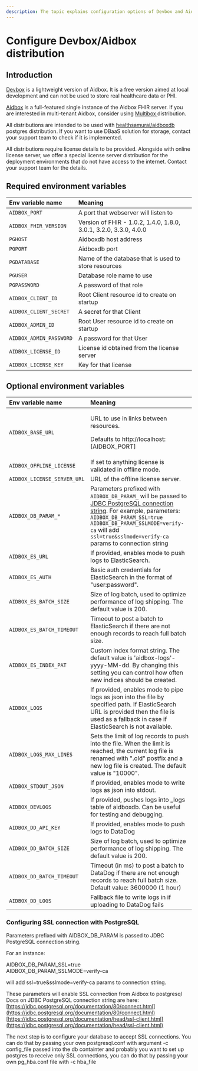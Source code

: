 ```yaml
---
description: The topic explains configuration options of Devbox and Aidbox distributions
---
```


# Configure Devbox/Aidbox distribution

## Introduction

[Devbox](https://hub.docker.com/r/healthsamurai/devbox) is a lightweight version of Aidbox. It is a free version aimed at local development and can not be used to store real healthcare data or PHI.

[Aidbox](https://hub.docker.com/r/healthsamurai/aidboxone) is a full-featured single instance of the Aidbox FHIR server. If you are interested in multi-tenant Aidbox, consider using [Multibox ](https://docs.aidbox.app/getting-started/installation/use-devbox-aidbox)distribution.

All distributions are intended to be used with [healthsamurai/aidboxdb](https://hub.docker.com/r/healthsamurai/aidboxdb) postgres distribution. If you want to use DBaaS solution for storage, contact your support team to check if it is implemented.

All distributions require license details to be provided. Alongside with online license server, we offer a special license server distribution for the deployment environments that do not have access to the internet. Contact your support team for the details.

## Required environment variables

| Env variable name | Meaning |
| :--- | :--- |
| `AIDBOX_PORT` | A port that webserver will listen to |
| `AIDBOX_FHIR_VERSION` | Version of FHIR - 1.0.2, 1.4.0, 1.8.0, 3.0.1, 3.2.0, 3.3.0, 4.0.0 |
| `PGHOST` | Aidboxdb host address |
| `PGPORT` | Aidboxdb port |
| `PGDATABASE` | Name of the database that is used to store resources |
| `PGUSER` | Database role name to use |
| `PGPASSWORD` | A password of that role |
| `AIDBOX_CLIENT_ID` | Root Client resource id to create on startup |
| `AIDBOX_CLIENT_SECRET` | A secret for that Client |
| `AIDBOX_ADMIN_ID` | Root User resource id to create on startup |
| `AIDBOX_ADMIN_PASSWORD` | A password for that User |
| `AIDBOX_LICENSE_ID` | License id obtained from the license server |
| `AIDBOX_LICENSE_KEY` | Key for that license |

## Optional environment variables

<table>
  <thead>
    <tr>
      <th style="text-align:left">Env variable name</th>
      <th style="text-align:left">Meaning</th>
    </tr>
  </thead>
  <tbody>
    <tr>
      <td style="text-align:left"><code>AIDBOX_BASE_URL</code>
      </td>
      <td style="text-align:left">
        <p>URL to use in links between resources.</p>
        <p>Defaults to http://localhost:[AIDBOX_PORT]</p>
      </td>
    </tr>
    <tr>
      <td style="text-align:left"><code>AIDBOX_OFFLINE_LICENSE</code>
      </td>
      <td style="text-align:left">If set to anything license is validated in offline mode.</td>
    </tr>
    <tr>
      <td style="text-align:left"><code>AIDBOX_LICENSE_SERVER_URL</code>
      </td>
      <td style="text-align:left">URL of the offline license server.</td>
    </tr>
    <tr>
      <td style="text-align:left"><code>AIDBOX_DB_PARAM_*</code>
      </td>
      <td style="text-align:left">Parameters prefixed with <code>AIDBOX_DB_PARAM_</code> will be passed to
        <a
        href="https://jdbc.postgresql.org/documentation/80/connect.html">JDBC PostgreSQL connection string</a>. For example, parameters: <code>AIDBOX_DB_PARAM_SSL=true</code>  <code>AIDBOX_DB_PARAM_SSLMODE=verify-ca</code> will
          add <code>ssl=true&amp;sslmode=verify-ca</code> params to connection string</td>
    </tr>
    <tr>
      <td style="text-align:left"><code>AIDBOX_ES_URL</code>
      </td>
      <td style="text-align:left">If provided, enables mode to push logs to ElasticSearch.</td>
    </tr>
    <tr>
      <td style="text-align:left"><code>AIDBOX_ES_AUTH</code>
      </td>
      <td style="text-align:left">Basic auth credentials for ElasticSearch in the format of &quot;user:password&quot;.</td>
    </tr>
    <tr>
      <td style="text-align:left"><code>AIDBOX_ES_BATCH_SIZE</code>
      </td>
      <td style="text-align:left">Size of log batch, used to optimize performance of log shipping. The default
        value is 200.</td>
    </tr>
    <tr>
      <td style="text-align:left"><code>AIDBOX_ES_BATCH_TIMEOUT</code>
      </td>
      <td style="text-align:left">Timeout to post a batch to ElasticSearch if there are not enough records
        to reach full batch size.</td>
    </tr>
    <tr>
      <td style="text-align:left"><code>AIDBOX_ES_INDEX_PAT</code>
      </td>
      <td style="text-align:left">Custom index format string. The default value is &apos;aidbox-logs&apos;-yyyy-MM-dd.
        By changing this setting you can control how often new indices should be
        created.</td>
    </tr>
    <tr>
      <td style="text-align:left"><code>AIDBOX_LOGS</code>
      </td>
      <td style="text-align:left">If provided, enables mode to pipe logs as json into the file by specified
        path. If ElasticSearch URL is provided then the file is used as a fallback
        in case if ElasticSearch is not available.</td>
    </tr>
    <tr>
      <td style="text-align:left"><code>AIDBOX_LOGS_MAX_LINES</code>
      </td>
      <td style="text-align:left">Sets the limit of log records to push into the file. When the limit is
        reached, the current log file is renamed with &quot;.old&quot; postfix
        and a new log file is created. The default value is &quot;10000&quot;.</td>
    </tr>
    <tr>
      <td style="text-align:left"><code>AIDBOX_STDOUT_JSON</code>
      </td>
      <td style="text-align:left">If provided, enables mode to write logs as json into stdout.</td>
    </tr>
    <tr>
      <td style="text-align:left"><code>AIDBOX_DEVLOGS</code>
      </td>
      <td style="text-align:left">If provided, pushes logs into _logs table of aidboxdb. Can be useful for
        testing and debugging.</td>
    </tr>
    <tr>
      <td style="text-align:left"><code>AIDBOX_DD_API_KEY</code>
      </td>
      <td style="text-align:left">If provided, enables mode to push logs to DataDog</td>
    </tr>
    <tr>
      <td style="text-align:left"><code>AIDBOX_DD_BATCH_SIZE</code>
      </td>
      <td style="text-align:left">Size of log batch, used to optimize performance of log shipping. The default
        value is 200.</td>
    </tr>
    <tr>
      <td style="text-align:left"><code>AIDBOX_DD_BATCH_TIMEOUT</code>
      </td>
      <td style="text-align:left">Timeout (in ms) to post a batch to DataDog if there are not enough records
        to reach full batch size. Default value: 3600000 (1 hour)</td>
    </tr>
    <tr>
      <td style="text-align:left"><code>AIDBOX_DD_LOGS</code>
      </td>
      <td style="text-align:left">Fallback file to write logs in if uploading to DataDog fails</td>
    </tr>
  </tbody>
</table>

### Configuring SSL connection with PostgreSQL

Parameters prefixed with AIDBOX\_DB\_PARAM is passed to JDBC PostgreSQL connection string.

For an instance:

AIDBOX\_DB\_PARAM\_SSL=true  
AIDBOX\_DB\_PARAM\_SSLMODE=verify-ca

will add ssl=true&sslmode=verify-ca params to connection string.

These parameters will enable SSL connection from Aidbox to postgresql Docs on JDBC PostgreSQL connection string are here: [https://jdbc.postgresql.org/documentation/80/connect.html](https://jdbc.postgresql.org/documentation/80/connect.html) [https://jdbc.postgresql.org/documentation/head/ssl-client.html](https://jdbc.postgresql.org/documentation/head/ssl-client.html)

The next step is to configure your database to accept SSL connections. You can do that by passing your own postgresql.conf with argument -c config\_file passed into the db containter and probably you want to set up postgres to receive only SSL connections, you can do that by passing your own pg\_hba.conf file with -c hba\_file


